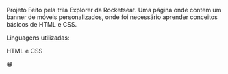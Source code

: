 Projeto Feito pela trila Explorer da Rocketseat.
Uma página onde contem um banner de móveis personalizados, onde foi necessário aprender conceitos básicos de HTML e CSS.

Linguagens utilizadas:

HTML e CSS

😁
